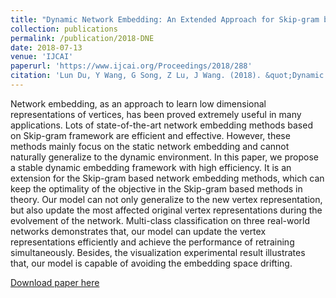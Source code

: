 ```yaml
---
title: "Dynamic Network Embedding: An Extended Approach for Skip-gram based Network Embedding."
collection: publications
permalink: /publication/2018-DNE
date: 2018-07-13
venue: 'IJCAI'
paperurl: 'https://www.ijcai.org/Proceedings/2018/288'
citation: 'Lun Du, Y Wang, G Song, Z Lu, J Wang. (2018). &quot;Dynamic Network Embedding: An Extended Approach for Skip-gram based Network Embedding. &quot; <i>IJCAI</i>: 2068-2092.'
---
```

Network embedding, as an approach to learn low dimensional representations of vertices, has been proved extremely useful in many applications. Lots of state-of-the-art network embedding methods based on Skip-gram framework are efficient and effective. However, these methods mainly focus on the static network embedding and cannot naturally generalize to the dynamic environment. In this paper, we propose a stable dynamic embedding framework with high efficiency. It is an extension for the Skip-gram based network embedding methods, which can keep the optimality of the objective in the Skip-gram based methods in theory. Our model can not only generalize to the new vertex representation, but also update the most affected original vertex representations during the evolvement of the network. Multi-class classification on three real-world networks demonstrates that, our model can update the vertex representations efficiently and achieve the performance of retraining simultaneously. Besides, the visualization experimental result illustrates that, our model is capable of avoiding the embedding space drifting.

[Download paper here](https://www.ijcai.org/proceedings/2018/0288.pdf)

